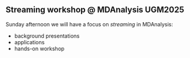 ## Streaming workshop @ MDAnalysis UGM2025

Sunday afternoon we will have a focus on *streaming* in MDAnalysis:

* background presentations
* applications
* hands-on workshop
